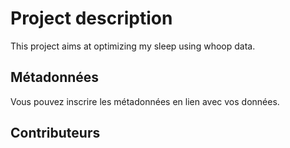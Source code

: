 # Project description

This project aims at optimizing my sleep using whoop data. 

## Métadonnées

Vous pouvez inscrire les métadonnées en lien avec vos données.

## Contributeurs
